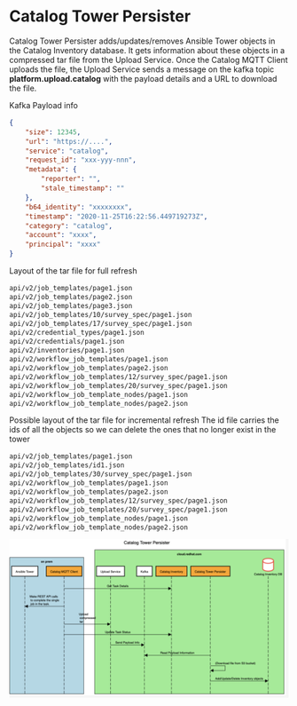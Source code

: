 # Catalog Tower Persister

Catalog Tower Persister adds/updates/removes Ansible Tower objects in the Catalog Inventory
database. It gets information about these objects in a compressed tar file from the Upload Service.
Once the Catalog MQTT Client uploads the file, the Upload Service sends a message on the kafka
topic **platform.upload.catalog** with the payload details and a URL to download the file.

Kafka Payload info
```json
{
    "size": 12345,
    "url": "https://....",
    "service": "catalog",
    "request_id": "xxx-yyy-nnn",
    "metadata": {
        "reporter": "",
        "stale_timestamp": ""
    },
    "b64_identity": "xxxxxxxx",
    "timestamp": "2020-11-25T16:22:56.449719273Z",
    "category": "catalog",
    "account": "xxxx",
    "principal": "xxxx"
}
```

Layout of the tar file for full refresh
```
api/v2/job_templates/page1.json
api/v2/job_templates/page2.json
api/v2/job_templates/page3.json
api/v2/job_templates/10/survey_spec/page1.json
api/v2/job_templates/17/survey_spec/page1.json
api/v2/credential_types/page1.json
api/v2/credentials/page1.json
api/v2/inventories/page1.json
api/v2/workflow_job_templates/page1.json
api/v2/workflow_job_templates/page2.json
api/v2/workflow_job_templates/12/survey_spec/page1.json
api/v2/workflow_job_templates/20/survey_spec/page1.json
api/v2/workflow_job_template_nodes/page1.json
api/v2/workflow_job_template_nodes/page2.json
```

Possible layout of the tar file for incremental refresh
The id file carries the ids of all the objects so we can 
delete the ones that no longer exist in the tower
```
api/v2/job_templates/page1.json
api/v2/job_templates/id1.json
api/v2/job_templates/30/survey_spec/page1.json
api/v2/workflow_job_templates/page1.json
api/v2/workflow_job_templates/page2.json
api/v2/workflow_job_templates/12/survey_spec/page1.json
api/v2/workflow_job_templates/20/survey_spec/page1.json
api/v2/workflow_job_template_nodes/page1.json
api/v2/workflow_job_template_nodes/page2.json
```

![Alt Upload](image.png?raw=true)
